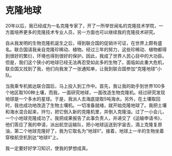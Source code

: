 # 克隆地球

20年以后，我已经成为一名克隆专家了，开了一所举世闻名的克隆技术学院，一方面培养更多的克隆技术专业人员，另一方面也可以继续我的克隆技术研究。

自从我发明的生物克隆机诞生之后，得到联合国的促销许可证，在世界上颇有盛名。联合国请我亲自克隆珍稀动、植物。经过三年的努力，这些珍稀动、植物都得到很好的繁衍，环境也得到很好的保护。因此，我成了世界人民心目中的大功臣。但是，我们这个狭小的地球已经无法再忍受如此多的生物了。面临如此重大危机，联合国又找到了我，他们向我发了一张通知单，让我到联合国参加“克隆地球”小队。

当我乘专机抵达联合国后，马上投入到工作中。首先，我让我的助手到世界100多个地区取100种土壤，而我，一面研究地球，一面改造生物克隆机。经过研究发现地球是一个多水的星球。于是，我派人去海底提取5吨海水。另外，在土壤取回时，我也成功地改造了生物土壤机。一切准备就绪，就开始克隆地球了。我把土壤和海水混合起来，拌匀，把它倒入新的克隆机里，并倒入克隆油。过了一小会儿，一个小地球克隆成功了。我把成果报告了此事负责人，并递交了《运输申请书》，他们答应了我的申请，派出航空运输队，把小地球运送到宇宙去，滴上克隆复原油，第二个地球克隆好了，我为它取名为“地球II”。接着，地球上一半的生物坐着穿梭航空机到达“地球II”上。

我一定要好好学习知识，使我的梦想成真。